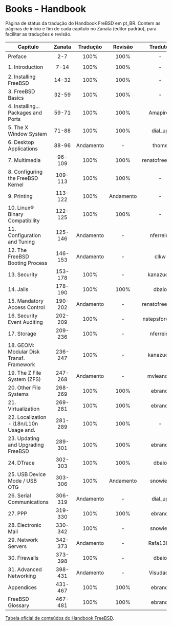 
# Books - Handbook

Página de status da tradução do Handbook FreBSD em pt_BR.
Contem as páginas de início e fim de cada capítulo no Zanata (editor padrão),
para facilitar as traduções e revisão.

| Capítulo                                 | Zanata  | Tradução  | Revisão   | Tradutor  | Revisor   | Status    |
| ---------------------------------------- | :-----: | :-------: | :-------: | :-------: | :-------: | :-------: |
| Preface                                  | 2-7     | 100%      | 100%      | -         | ebrandi   | :heavy_check_mark: |
| 1. Introduction                          | 7-14    | 100%      | 100%      | -         | ebrandi   | :heavy_check_mark: |
| 2. Installing FreeBSD                    | 14-32   | 100%      | 100%      | -         | ebrandi   | :heavy_check_mark: |
| 3. FreeBSD Basics                        | 32-59   | 100%      | 100%      | -         | ebrandi   | :heavy_check_mark: |
| 4. Installing... Packages and Ports      | 59-71   | 100%      | 100%      | Amapires  | ebrandi   | :heavy_check_mark: |
| 5. The X Window System                   | 71-88   | 100%      | 100%      | dial_up   | ebrandi   | :heavy_check_mark: |
| 6. Desktop Applications                  | 88-96   | Andamento | -         | thome     | -         | :construction: |
| 7. Multimedia                            | 96-109  | 100%      | 100%      | renatofreerider | kanazuchi | :heavy_check_mark: |
| 8. Configuring the FreeBSD Kernel        | 109-113 | 100%      | 100%      | -         | ebrandi   | :heavy_check_mark: |
| 9. Printing                              | 113-122 | 100%      | Andamento | -         | ebrandi   | :black_nib: |
| 10. Linux® Binary Compatibility          | 122-125 | 100%      | 100%      | -         | ebrandi   | :heavy_check_mark: |
| 11. Configuration and Tuning             | 125-146 | Andamento | -         | nferreira | -         | :construction: |
| 12. The FreeBSD Booting Process          | 146-153 | Andamento | -         | clkw      | -         | :construction: |
| 13. Security                             | 153-178 | 100%      | -         | kanazuchi | -         | :black_nib: |
| 14. Jails                                | 178-190 | 100%      | 100%      | dbaio     | kanazuchi | :heavy_check_mark: |
| 15. Mandatory Access Control             | 190-202 | Andamento | -         | renatofreerider | -         | :construction: |
| 16. Security Event Auditing              | 202-209 | 100%      | -         | nstepsforward | -         | :black_nib: |
| 17. Storage                              | 209-236 | 100%      | -         | nferreira | -         | :black_nib: |
| 18. GEOM: Modular Disk Transf. Framework | 236-247 | 100%      | -         | kanazuchi | -         | :black_nib: |
| 19. The Z File System (ZFS)              | 247-268 | Andamento | -         | mvleandro | -         | :construction: |
| 20. Other File Systems                   | 268-269 | 100%      | 100%      | ebrandi   | ebrandi   | :heavy_check_mark: |
| 21. Virtualization                       | 269-281 | 100%      | 100%      | ebrandi   | ebrandi   | :heavy_check_mark: |
| 22. Localization - i18n/L10n Usage and.  | 281-289 | 100%      | 100%      | -         | ebrandi   | :heavy_check_mark: |
| 23. Updating and Upgrading FreeBSD       | 289-301 | 100%      | 100%      | ebrandi   | ebrandi   | :heavy_check_mark: |
| 24. DTrace                               | 302-303 | 100%      | 100%      | dbaio     | ebrandi   | :heavy_check_mark: |
| 25. USB Device Mode / USB OTG            | 303-306 | 100%      | Andamento | snowiee   | ebrandi   | :black_nib: |
| 26. Serial Communications                | 306-319 | Andamento | -         | dial_up   | -         | :construction: |
| 27. PPP                                  | 319-330 | 100%      | 100%      | ebrandi   | ebrandi   | :heavy_check_mark: |
| 28. Electronic Mail                      | 330-342 | 100%      | -         | snowiee   | -         | :black_nib: |
| 29. Network Servers                      | 342-373 | Andamento | -         | Rafa13bb  | -         | :construction: |
| 30. Firewalls                            | 373-398 | 100%      | -         | dbaio     | -         | :black_nib: |
| 31. Advanced Networking                  | 398-431 | Andamento | -         | Visudade  | -         | :construction: |
| Appendices                               | 431-467 | 100%      | 100%      | ebrandi   | ebrandi   | :heavy_check_mark: |
| FreeBSD Glossary                         | 467-481 | 100%      | 100%      | ebrandi   | ebrandi   | :heavy_check_mark: |

[Tabela oficial de conteúdos do Handbook FreeBSD](https://www.freebsd.org/doc/handbook/).

